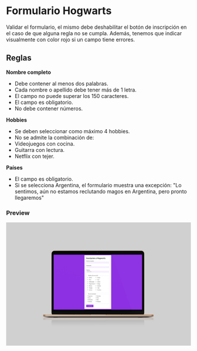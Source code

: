 
# Formulario Hogwarts

Validar el formulario, el mismo debe deshabilitar el botón de inscripción en el caso de que alguna regla no se cumpla. Además, tenemos que indicar visualmente con color rojo si un campo tiene errores.

## Reglas
**Nombre completo**
- Debe contener al menos dos palabras.
- Cada nombre o apellido debe tener más de 1 letra.
- El campo no puede superar los 150 caracteres.
- El campo es obligatorio.
- No debe contener números.

**Hobbies**
- Se deben seleccionar como máximo 4 hobbies.
- No se admite la combinación de:
- Videojuegos con cocina.
- Guitarra con lectura.
- Netflix con tejer.

**Países**
- El campo es obligatorio.
- Si se selecciona Argentina, el formulario muestra una excepción: "Lo sentimos, aún no estamos reclutando magos en Argentina, pero pronto llegaremos"

### Preview
![Preview](https://github.com/soymilidev/FE-II/blob/main/C13/C13-Mesa/img/img-form.png)
